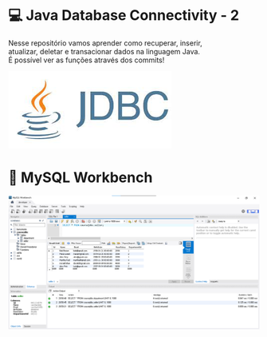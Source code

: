 # :computer: Java Database Connectivity - 2
Nesse repositório vamos aprender como recuperar, inserir, \
atualizar, deletar e transacionar dados na linguagem Java. \
É possível ver as funções através dos commits!


![](https://github.com/MarcosdeAndrade-byte/JavaDatabaseConnectivity-2/blob/main/img/img-jdbc.jpg)

# :floppy_disk: MySQL Workbench
![](https://github.com/MarcosdeAndrade-byte/JavaDatabaseConnectivity-2/blob/main/img/img-bancoDeDados.png)
